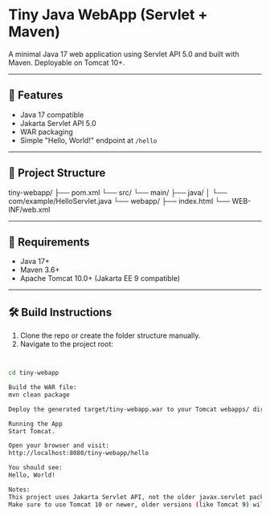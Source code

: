 # Tiny Java WebApp (Servlet + Maven)

A minimal Java 17 web application using Servlet API 5.0 and built with Maven. Deployable on Tomcat 10+.

---

## 🚀 Features

- Java 17 compatible
- Jakarta Servlet API 5.0
- WAR packaging
- Simple "Hello, World!" endpoint at `/hello`

---

## 🧱 Project Structure

tiny-webapp/
├── pom.xml
└── src/
└── main/
├── java/
│ └── com/example/HelloServlet.java
└── webapp/
├── index.html
└── WEB-INF/web.xml


---

## 🔧 Requirements

- Java 17+
- Maven 3.6+
- Apache Tomcat 10.0+ (Jakarta EE 9 compatible)

---

## 🛠️ Build Instructions

1. Clone the repo or create the folder structure manually.
2. Navigate to the project root:

```bash


cd tiny-webapp

Build the WAR file:
mvn clean package

Deploy the generated target/tiny-webapp.war to your Tomcat webapps/ directory.

Running the App
Start Tomcat.

Open your browser and visit:
http://localhost:8080/tiny-webapp/hello

You should see:
Hello, World!

Notes:
This project uses Jakarta Servlet API, not the older javax.servlet package.
Make sure to use Tomcat 10 or newer, older versions (like Tomcat 9) will not work.



